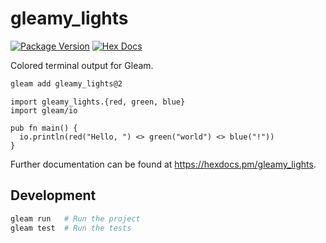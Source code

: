# gleamy_lights

[![Package Version](https://img.shields.io/hexpm/v/gleamy_lights)](https://hex.pm/packages/gleamy_lights)
[![Hex Docs](https://img.shields.io/badge/hex-docs-ffaff3)](https://hexdocs.pm/gleamy_lights/)

Colored terminal output for Gleam.

```sh
gleam add gleamy_lights@2
```

```gleam
import gleamy_lights.{red, green, blue}
import gleam/io

pub fn main() {
  io.println(red("Hello, ") <> green("world") <> blue("!"))
}
```

Further documentation can be found at <https://hexdocs.pm/gleamy_lights>.

## Development

```sh
gleam run   # Run the project
gleam test  # Run the tests
```
